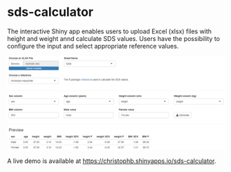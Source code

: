 # sds-calculator

The interactive Shiny app enables users to upload Excel (xlsx) files with height and weight annd calculate SDS values.
Users have the possibility to configure the input and select appropriate reference values.

![Screenshot of the input configuration interface](images/input_configuration.png)

A live demo is available at <https://christophb.shinyapps.io/sds-calculator>.
